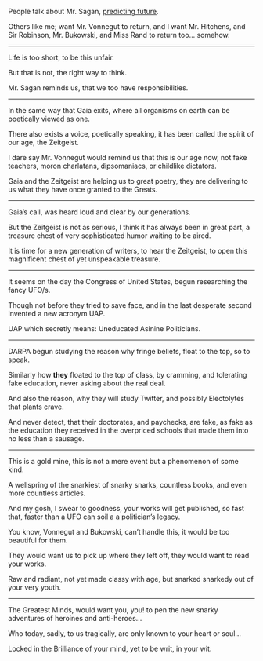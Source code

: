People talk about Mr. Sagan,
[predicting future][1].

Others like me; want Mr. Vonnegut to return,
and I want Mr. Hitchens, and Sir Robinson, Mr. Bukowski, and Miss Rand to return too... somehow.

---

Life is too short,
to be this unfair.

But that is not,
the right way to think.

Mr. Sagan reminds us,
that we too have responsibilities.

---

In the same way that Gaia exits,
where all organisms on earth can be poetically viewed as one.

There also exists a voice,  poetically speaking,
it has been called the spirit of our age, the Zeitgeist.

I dare say Mr. Vonnegut would remind us that this is our age now,
not fake teachers, moron charlatans, dipsomaniacs, or childlike dictators.

Gaia and the Zeitgeist are helping us to great poetry,
they are delivering to us what they have once granted to the Greats.

---

Gaia’s call,
was heard loud and clear by our generations.

But the Zeitgeist is not as serious, I think it has always been in great part,
a treasure chest of very sophisticated humor waiting to be aired.

It is time for a new generation of writers,
to hear the Zeitgeist, to open this magnificent chest of yet unspeakable treasure.

---

It seems on the day the Congress of United States,
begun researching the fancy UFO/s.

Though not before they tried to save face,
and in the last desperate second invented a new acronym UAP.

UAP which secretly means:
Uneducated Asinine Politicians.

---

DARPA begun studying the reason why fringe beliefs,
float to the top, so to speak.

Similarly how __they__ floated to the top of class,
by cramming, and tolerating fake education, never asking about the real deal.

And also the reason,
why they will study Twitter, and possibly Electolytes that plants crave.

And never detect, that their doctorates, and paychecks,
are fake, as fake as the education they received in the overpriced schools that made them into no less than a sausage.

---

This is a gold mine,
this is not a mere event but a phenomenon of some kind.

A wellspring of the snarkiest of snarky snarks,
countless books, and even more countless articles.

And my gosh, I swear to goodness, your works will get published,
so fast that, faster than a UFO can soil a a politician’s legacy.

You know, Vonnegut and Bukowski,
can’t handle this, it would be too beautiful for them.

They would want us to pick up where they left off,
they would want to read your works.

Raw and radiant,
not yet made classy with age, but snarked snarkedy out of your very youth.

---

The Greatest Minds, would want you, you!
to pen the new snarky adventures of heroines and anti-heroes...

Who today, sadly, to us tragically,
are only known to your heart or soul...

Locked in the Brilliance of your mind,
yet to be writ, in your wit.


[1]: https://www.youtube.com/watch?v=xG-XUbXg_TU
